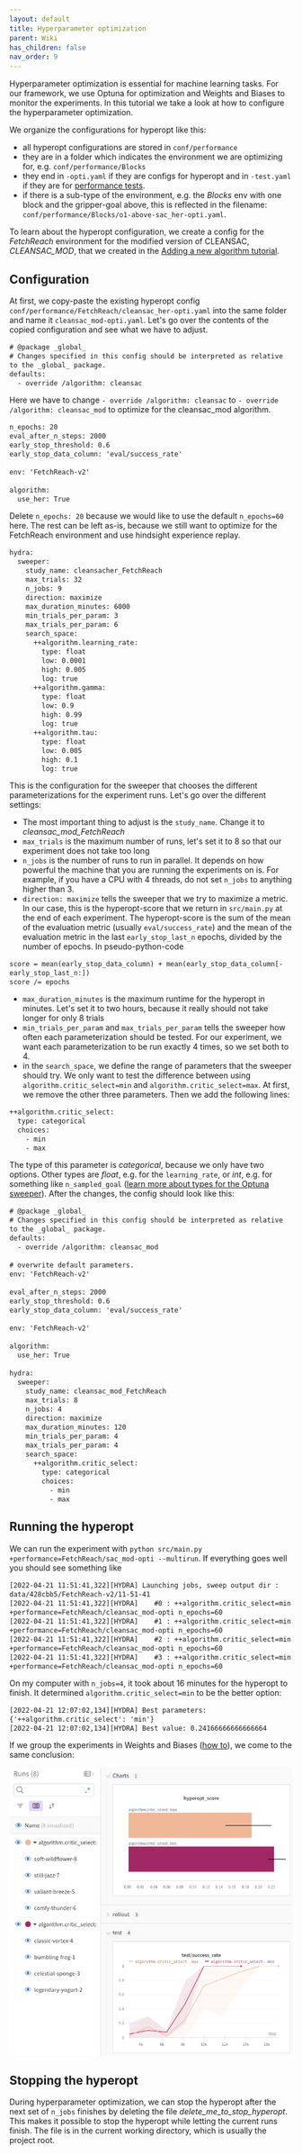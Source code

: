 ```yaml
---
layout: default
title: Hyperparameter optimization
parent: Wiki
has_children: false
nav_order: 9 
---
```


Hyperparameter optimization is essential for machine learning tasks. For our framework, we use Optuna for optimization and Weights and Biases to monitor the experiments. In this tutorial we take a look at how to configure the hyperparameter optimization.

We organize the configurations for hyperopt like this:
- all hyperopt configurations are stored in `conf/performance`
- they are in a folder which indicates the environment we are optimizing for, e.g. `conf/performance/Blocks`
- they end in `-opti.yaml` if they are configs for hyperopt and in `-test.yaml` if they are for [performance tests](Performance-tests).
- if there is a sub-type of the environment, e.g. the _Blocks_ env with one block and the gripper-goal above, this is reflected in the filename: `conf/performance/Blocks/o1-above-sac_her-opti.yaml`.

To learn about the hyperopt configuration, we create a config for the _FetchReach_ environment for the modified version of CLEANSAC, _CLEANSAC_MOD_, that we created in the [Adding a new algorithm tutorial](Adding-a-new-Algorithm).

## Configuration

At first, we copy-paste the existing hyperopt config `conf/performance/FetchReach/cleansac_her-opti.yaml` into the same folder and name it `cleansac_mod-opti.yaml`. Let's go over the contents of the copied configuration and see what we have to adjust.

```
# @package _global_
# Changes specified in this config should be interpreted as relative to the _global_ package.
defaults:
  - override /algorithm: cleansac
```

Here we have to change `- override /algorithm: cleansac` to `- override /algorithm: cleansac_mod` to optimize for the cleansac_mod algorithm.

```
n_epochs: 20
eval_after_n_steps: 2000
early_stop_threshold: 0.6
early_stop_data_column: 'eval/success_rate'

env: 'FetchReach-v2'

algorithm:
  use_her: True
``` 
Delete `n_epochs: 20` because we would like to use the default `n_epochs=60` here.
The rest can be left as-is, because we still want to optimize for the FetchReach environment and use hindsight experience replay.

```
hydra:
  sweeper:
    study_name: cleansacher_FetchReach
    max_trials: 32
    n_jobs: 9
    direction: maximize
    max_duration_minutes: 6000
    min_trials_per_param: 3
    max_trials_per_param: 6
    search_space:
      ++algorithm.learning_rate:
        type: float
        low: 0.0001
        high: 0.005
        log: true
      ++algorithm.gamma:
        type: float
        low: 0.9
        high: 0.99
        log: true
      ++algorithm.tau:
        type: float
        low: 0.005
        high: 0.1
        log: true
```
This is the configuration for the sweeper that chooses the different parameterizations for the experiment runs. Let's go over the different settings:

- The most important thing to adjust is the `study_name`. Change it to _cleansac_mod_FetchReach_
- `max_trials` is the maximum number of runs, let's set it to 8 so that our experiment does not take too long
- `n_jobs` is the number of runs to run in parallel. It depends on how powerful the machine that you are running the experiments on is. For example, if you have a CPU with 4 threads, do not set `n_jobs` to anything higher than 3.
- `direction: maximize` tells the sweeper that we try to maximize a metric. In our case, this is the hyperopt-score that we return in `src/main.py` at the end of each experiment. The hyperopt-score is the sum of the mean of the evaluation metric (usually `eval/success_rate`) and the mean of the evaluation metric in the last `early_stop_last_n` epochs, divided by the number of epochs. In pseudo-python-code
```
score = mean(early_stop_data_column) + mean(early_stop_data_column[-early_stop_last_n:])
score /= epochs
```
- `max_duration_minutes` is the maximum runtime for the hyperopt in minutes. Let's set it to two hours, because it really should not take longer for only 8 trials
- `min_trials_per_param` and `max_trials_per_param` tells the sweeper how often each parameterization should be tested. For our experiment, we want each parameterization to be run exactly 4 times, so we set both to 4.
- in the `search_space`, we define the range of parameters that the sweeper should try. We only want to test the difference between using `algorithm.critic_select=min` and `algorithm.critic_select=max`. At first, we remove the other three parameters. Then we add the following lines:
```
++algorithm.critic_select:
  type: categorical
  choices:
    - min
    - max
```
The type of this parameter is _categorical_, because we only have two options. Other types are _float_, e.g. for the `learning_rate`, or _int_, e.g. for something like `n_sampled_goal` ([learn more about types for the Optuna sweeper](https://hydra.cc/docs/plugins/optuna_sweeper/#configuring-through-config-file)). After the changes, the config should look like this:

```
# @package _global_
# Changes specified in this config should be interpreted as relative to the _global_ package.
defaults:
  - override /algorithm: cleansac_mod

# overwrite default parameters.
env: 'FetchReach-v2'

eval_after_n_steps: 2000
early_stop_threshold: 0.6
early_stop_data_column: 'eval/success_rate'

env: 'FetchReach-v2'

algorithm:
  use_her: True

hydra:
  sweeper:
    study_name: cleansac_mod_FetchReach
    max_trials: 8
    n_jobs: 4
    direction: maximize
    max_duration_minutes: 120
    min_trials_per_param: 4
    max_trials_per_param: 4
    search_space:
      ++algorithm.critic_select:
        type: categorical
        choices:
          - min
          - max

```

## Running the hyperopt

We can run the experiment with `python src/main.py +performance=FetchReach/sac_mod-opti --multirun`.
If everything goes well you should see something like
```
[2022-04-21 11:51:41,322][HYDRA] Launching jobs, sweep output dir : data/428cbb5/FetchReach-v2/11-51-41
[2022-04-21 11:51:41,322][HYDRA] 	#0 : ++algorithm.critic_select=min +performance=FetchReach/cleansac_mod-opti n_epochs=60
[2022-04-21 11:51:41,322][HYDRA] 	#1 : ++algorithm.critic_select=min +performance=FetchReach/cleansac_mod-opti n_epochs=60
[2022-04-21 11:51:41,322][HYDRA] 	#2 : ++algorithm.critic_select=min +performance=FetchReach/cleansac_mod-opti n_epochs=60
[2022-04-21 11:51:41,322][HYDRA] 	#3 : ++algorithm.critic_select=min +performance=FetchReach/cleansac_mod-opti n_epochs=60
```
On my computer with `n_jobs=4`, it took about 16 minutes for the hyperopt to finish. It determined `algorithm.critic_select=min` to be the better option:

```
[2022-04-21 12:07:02,134][HYDRA] Best parameters: {'++algorithm.critic_select': 'min'}
[2022-04-21 12:07:02,134][HYDRA] Best value: 0.24166666666666664
```

If we group the experiments in Weights and Biases ([how to](Display-logged-data)), we come to the same conclusion:

![image](uploads/b02b7e90d13ccc2bf115a20268d4f4b4/image.png)

## Stopping the hyperopt

During hyperparameter optimization, we can stop the hyperopt after the next set of `n_jobs` finishes by deleting the file _delete_me_to_stop_hyperopt_. This makes it possible to stop the hyperopt while letting the current runs finish. The file is in the current working directory, which is usually the project root.
